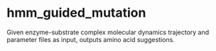 # hmm_guided_mutation
Given enzyme-substrate complex molecular dynamics trajectory and parameter files as input, outputs amino acid suggestions.    
